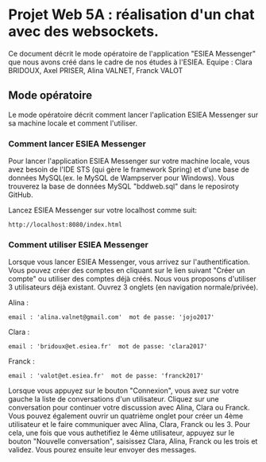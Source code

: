 # Projet Web 5A : réalisation d'un chat avec des websockets.

Ce document décrit le mode opératoire de l'application "ESIEA Messenger" que nous avons créé dans le cadre de nos études à l'ESIEA. 
Equipe : Clara BRIDOUX, Axel PRISER, Alina VALNET, Franck VALOT

## Mode opératoire

Le mode opératoire décrit comment lancer l'aplication ESIEA Messenger sur sa machine locale et comment l'utiliser.

### Comment lancer ESIEA Messenger

Pour lancer l'application ESIEA Messenger sur votre machine locale, vous avez besoin de l'IDE STS (qui gère le framework Spring) et d'une base de données MySQL(ex. le MySQL de Wampserver pour Windows). 
Vous trouverez la base de données MySQL "bddweb.sql" dans le reposiroty GitHub.

Lancez ESIEA Messenger sur votre localhost comme suit: 

```
http://localhost:8080/index.html
```

### Comment utiliser ESIEA Messenger

Lorsque vous lancer ESIEA Messenger, vous arrivez sur l'authentification. Vous pouvez créer des comptes en cliquant sur le lien suivant "Créer un compte" ou utiliser des comptes déjà créés. 
Nous vous proposons d'utiliser 3 utilisateurs déjà existant. Ouvrez 3 onglets (en navigation normale/privée).

Alina : 
```
email : 'alina.valnet@gmail.com'  mot de passe: 'jojo2017'
```

Clara : 
```
email : 'bridoux@et.esiea.fr'  mot de passe: 'clara2017'
```

Franck : 
```
email : 'valot@et.esiea.fr'  mot de passe: 'franck2017'
```

Lorsque vous appuyez sur le bouton "Connexion", vous avez sur votre gauche la liste de conversations d'un utilisateur. Cliquez sur une conversation pour continuer votre discussion avec Alina, Clara ou Franck. 
Vous pouvez également ouvrir un quatrième onglet pour créer un 4ème utilisateur et le faire communiquer avec Alina, Clara, Franck ou les 3.
Pour cela, une fois que vous authetifiez le 4ème utilisateur, appuyez sur le bouton "Nouvelle conversation", saisissez Clara, Alina, Franck ou les trois et validez. Vous pourez ensuite leur envoyer des messages.
